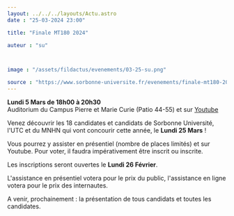 ```yaml
---
layout: ../../../layouts/Actu.astro
date : "25-03-2024 23:00"

title: "Finale MT180 2024"

auteur : "su"



image : "/assets/fildactus/evenements/03-25-su.png"

source : "https://www.sorbonne-universite.fr/evenements/finale-mt180-2024"
---
```


__Lundi 5 Mars de 18h00 à 20h30__  
Auditorium du Campus Pierre et Marie Curie (Patio 44-55) et sur [Youtube](https://www.youtube.com/@SorbonneUniversite/streams)

Venez découvrir les 18 candidates et candidats de Sorbonne Université, l'UTC et du MNHN qui vont concourir cette année, le __Lundi 25 Mars__ !

Vous pourrez y assister en présentiel (nombre de places limités) et sur Youtube. Pour voter, il faudra impérativement être inscrit ou inscrite.

Les inscriptions seront ouvertes le __Lundi 26 Février__.

L'assistance en présentiel votera pour le prix du public, l'assistance en ligne votera pour le prix des internautes.

A venir, prochainement : la présentation de tous candidats et toutes les candidates.